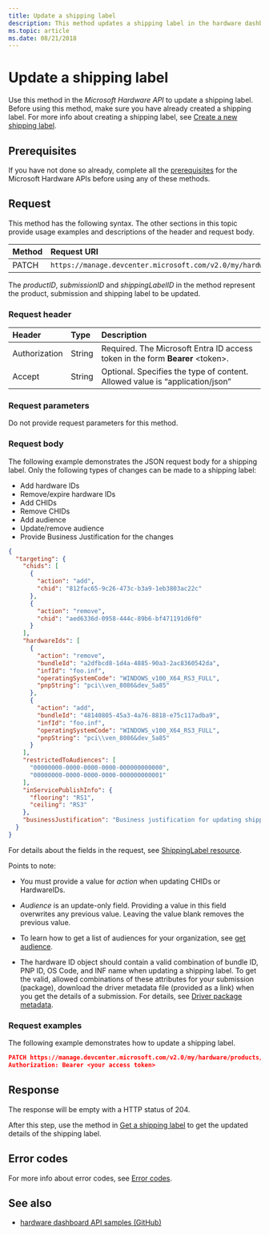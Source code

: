 ```yaml
---
title: Update a shipping label
description: This method updates a shipping label in the hardware dashboard API.
ms.topic: article
ms.date: 08/21/2018
---
```


# Update a shipping label

Use this method in the *Microsoft Hardware API* to update a shipping label. Before using this method, make sure you have already created a shipping label. For more info about creating a shipping label, see [Create a new shipping label](create-a-new-shipping-label.md).

## Prerequisites

If you have not done so already, complete all the [prerequisites](dashboard-api.md) for the Microsoft Hardware APIs before using any of these methods.

## Request

This method has the following syntax. The other sections in this topic provide usage examples and descriptions of the header and request body.

| Method | Request URI |
|:--|:--|
| PATCH | `https://manage.devcenter.microsoft.com/v2.0/my/hardware/products/{productID}/submissions/{submissionId}/shippingLabels/{shippingLabelId}` |

The *productID*, *submissionID* and *shippingLabelID* in the method represent the product, submission and shipping label to be updated.

### Request header

| Header | Type | Description |
|:--|:--|:--|
| Authorization | String | Required. The Microsoft Entra ID access token in the form **Bearer** \<token\>. |
| Accept | String | Optional. Specifies the type of content. Allowed value is “application/json” |

### Request parameters

Do not provide request parameters for this method.

### Request body

The following example demonstrates the JSON request body for a shipping label. Only the following types of changes can be made to a shipping label:

* Add hardware IDs
* Remove/expire hardware IDs
* Add CHIDs
* Remove CHIDs
* Add audience
* Update/remove audience
* Provide Business Justification for the changes

```json
{
  "targeting": {
    "chids": [
      {
        "action": "add",
        "chid": "812fac65-9c26-473c-b3a9-1eb3803ac22c"
      },
      {
        "action": "remove",
        "chid": "aed6336d-0958-444c-89b6-bf471191d6f0"
      }
    ],
    "hardwareIds": [
      {
        "action": "remove",
        "bundleId": "a2dfbcd8-1d4a-4885-90a3-2ac8360542da",
        "infId": "foo.inf",
        "operatingSystemCode": "WINDOWS_v100_X64_RS3_FULL",
        "pnpString": "pci\\ven_8086&dev_5a85"
      },
      {
        "action": "add",
        "bundleId": "48140805-45a3-4a76-8818-e75c117adba9",
        "infId": "foo.inf",
        "operatingSystemCode": "WINDOWS_v100_X64_RS3_FULL",
        "pnpString": "pci\\ven_8086&dev_5a85"
      }
    ],
    "restrictedToAudiences": [
      "00000000-0000-0000-0000-000000000000",
      "00000000-0000-0000-0000-000000000001"
    ],
    "inServicePublishInfo": {
      "flooring": "RS1",
      "ceiling": "RS3"
    },
    "businessJustification": "Business justification for updating shipping label"
  }
}
```

For details about the fields in the request, see [ShippingLabel resource](get-shipping-labels.md#shippinglabel-resource).

Points to note:

* You must provide a value for *action* when updating CHIDs or HardwareIDs.

* *Audience* is an update-only field. Providing a value in this field overwrites any previous value. Leaving the value blank removes the previous value.

* To learn how to get a list of audiences for your organization, see [get audience](get-audience-data.md).

* The hardware ID object should contain a valid combination of bundle ID, PNP ID, OS Code, and INF name when updating a shipping label. To get the valid, allowed combinations of these attributes for your submission (package), download the driver metadata file (provided as a link) when you get the details of a submission. For details, see [Driver package metadata](driver-package-metadata.md).

### Request examples

The following example demonstrates how to update a shipping label.

```json
PATCH https://manage.devcenter.microsoft.com/v2.0/my/hardware/products/14461751976964156/submissions/1152921504621467600/shippingLabels/1152921504606980300 HTTP/1.1
Authorization: Bearer <your access token>
```

## Response

The response will be empty with a HTTP status of 204.

After this step, use the method in [Get a shipping label](get-a-shipping-label.md) to get the updated details of the shipping label.

## Error codes

For more info about error codes, see [Error codes](get-product-data.md#error-codes).

## See also

- [hardware dashboard API samples (GitHub)](https://aka.ms/hpc_async_api_samples)
